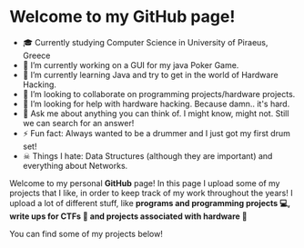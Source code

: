# Welcome to my GitHub page!

- 🎓 Currently studying Computer Science in University of Piraeus, Greece
- 🔭 I’m currently working on a GUI for my java Poker Game.
- 🌱 I’m currently learning Java and try to get in the world of Hardware Hacking.
- 👯 I’m looking to collaborate on programming projects/hardware projects.
- 🤔 I’m looking for help with hardware hacking. Because damn.. it's hard.
- 💬 Ask me about anything you can think of. I might know, might not. Still we can search for an answer!
- ⚡ Fun fact: Always wanted to be a drummer and I just got my first drum set!
- ☠  Things I hate: Data Structures (although they are important) and everything about Networks.

Welcome to my personal <b>GitHub</b> page! In this page I upload some of my projects that I like, in order to keep track of my work throughout the years!
I upload a lot of different stuff, like <b>programs and programming projects 💻, write ups for CTFs 🚩 and projects associated with hardware 🔌</b>

You can find some of my projects below!
